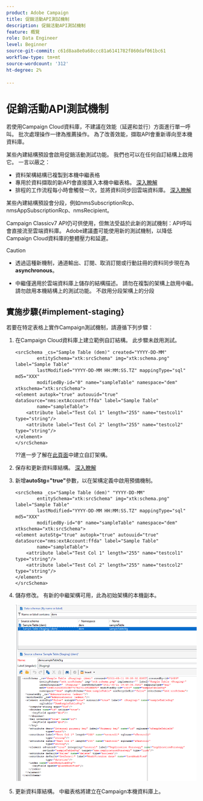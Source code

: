```yaml
---
product: Adobe Campaign
title: 促銷活動API測試機制
description: 促銷活動API測試機制
feature: 概覽
role: Data Engineer
level: Beginner
source-git-commit: c61d8aa8e0a68ccc81a6141782f860daf061bc61
workflow-type: tm+mt
source-wordcount: '312'
ht-degree: 2%

---
```


# 促銷活動API測試機制

若使用Campaign Cloud資料庫，不建議在效能（延遲和並行）方面進行單一呼叫。 批次處理操作一律為推薦操作。 為了改善效能，擷取API會重新導向至本機資料庫。

某些內建結構預設會啟用促銷活動測試功能。 我們也可以在任何自訂結構上啟用它。 一言以蔽之：

* 資料架構結構已複製到本機中繼表格
* 專用於資料擷取的新API會直接匯入本機中繼表格。 [深入瞭解](new-apis.md)
* 排程的工作流程每小時會觸發一次，並將資料同步回雲端資料庫。 [深入瞭解](../config/replication.md)

某些內建結構預設會分段，例如nmsSubscriptionRcp、nmsAppSubscriptionRcp、nmsRecipient。

Campaign Classicv7 API仍可供使用，但無法受益於此新的測試機制：API呼叫會直接流至雲端資料庫。 Adobe建議盡可能使用新的測試機制，以降低Campaign Cloud資料庫的整體壓力和延遲。

>[!CAUTION]
>
>* 透過這種新機制，通道輸出、訂閱、取消訂閱或行動註冊的資料同步現在為&#x200B;**asynchronous**。
   >
   >
* 中繼僅適用於雲端資料庫上儲存的結構描述。 請勿在複製的架構上啟用中繼。 請勿啟用本機結構上的測試功能。 不啟用分段架構上的分段

>



## 實施步驟{#implement-staging}

若要在特定表格上實作Campaign測試機制，請遵循下列步驟：

1. 在Campaign Cloud資料庫上建立範例自訂結構。 此步驟未啟用測試。

   ```
   <srcSchema _cs="Sample Table (dem)" created="YYYY-DD-MM"
           entitySchema="xtk:srcSchema" img="xtk:schema.png" label="Sample Table"
           lastModified="YYYY-DD-MM HH:MM:SS.TZ" mappingType="sql" md5="XXX"
           modifiedBy-id="0" name="sampleTable" namespace="dem" xtkschema="xtk:srcSchema">
   <element autopk="true" autouuid="true" dataSource="nms:extAccount:ffda" label="Sample Table"
           name="sampleTable">
       <attribute label="Test Col 1" length="255" name="testcol1" type="string"/>
       <attribute label="Test Col 2" length="255" name="testcol2" type="string"/>
   </element>
   </srcSchema>
   ```

   ??進一步了解在[此頁面](create-schema.md)中建立自訂架構。

1. 保存和更新資料庫結構。  [深入瞭解](update-database-structure.md)

1. 新增&#x200B;**autoStg=&quot;true&quot;**&#x200B;參數，以在架構定義中啟用預備機制。

   ```
   <srcSchema _cs="Sample Table (dem)" "YYYY-DD-MM"
           entitySchema="xtk:srcSchema" img="xtk:schema.png" label="Sample Table"
           lastModified="YYYY-DD-MM HH:MM:SS.TZ" mappingType="sql" md5="XXX"
           modifiedBy-id="0" name="sampleTable" namespace="dem" xtkschema="xtk:srcSchema">
   <element autoStg="true" autopk="true" autouuid="true" dataSource="nms:extAccount:ffda" label="Sample Table"
           name="sampleTable">
       <attribute label="Test Col 1" length="255" name="testcol1" type="string"/>
       <attribute label="Test Col 2" length="255" name="testcol2" type="string"/>
   </element>
   </srcSchema>
   ```

1. 儲存修改。 有新的中繼架構可用，此為初始架構的本機副本。

   ![](assets/staging-mechanism.png)

1. 更新資料庫結構。 中繼表格將建立在Campaign本機資料庫上。
